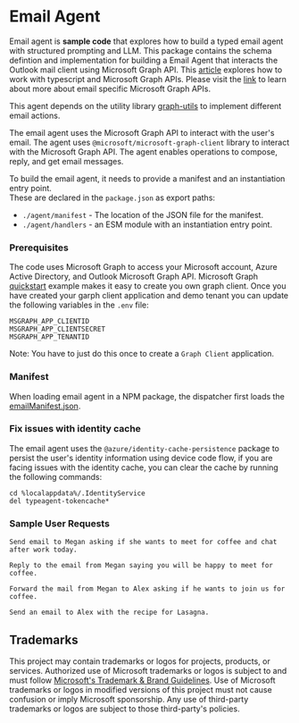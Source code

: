 # Email Agent

Email agent is **sample code** that explores how to build a typed email agent with structured prompting and LLM. This package contains the schema defintion and implementation for building a Email Agent that interacts the Outlook mail client using Microsoft Graph API. This [article](https://learn.microsoft.com/en-us/graph/tutorials/typescript-app-only?tabs=aad) explores how to work with typescript and Microsoft Graph APIs. Please visit the [link](https://learn.microsoft.com/en-us/graph/api/resources/mail-api-overview?view=graph-rest-1.0) to learn about more about email specific Microsoft Graph APIs.

This agent depends on the utility library [graph-utils](../agentUtils/graphUtils/src/mailClient.ts) to implement different email actions.

The email agent uses the Microsoft Graph API to interact with the user's email. The agent uses `@microsoft/microsoft-graph-client` library to interact with the Microsoft Graph API. The agent enables operations to compose, reply, and get email messages.

To build the email agent, it needs to provide a manifest and an instantiation entry point.  
These are declared in the `package.json` as export paths:

- `./agent/manifest` - The location of the JSON file for the manifest.
- `./agent/handlers` - an ESM module with an instantiation entry point.

### Prerequisites

The code uses Microsoft Graph to access your Microsoft account, Azure Active Directory, and Outlook Microsoft Graph API. Microsoft Graph [quickstart](https://developer.microsoft.com/en-us/graph/quick-start?state=option-typescript) example makes it easy to create you own graph client. Once you have created your garph client application and demo tenant you can update the following variables in the `.env` file:

```
MSGRAPH_APP_CLIENTID
MSGRAPH_APP_CLIENTSECRET
MSGRAPH_APP_TENANTID
```

Note: You have to just do this once to create a `Graph Client` application.

### Manifest

When loading email agent in a NPM package, the dispatcher first loads the [emailManifest.json](./src/emailManifest.json).

### Fix issues with identity cache

The email agent uses the `@azure/identity-cache-persistence` package to persist the user's identity information using device code flow, if you are facing issues with the identity cache, you can clear the cache by running the following commands:

```
cd %localappdata%/.IdentityService
del typeagent-tokencache*
```

### Sample User Requests

```
Send email to Megan asking if she wants to meet for coffee and chat after work today.

Reply to the email from Megan saying you will be happy to meet for coffee.

Forward the mail from Megan to Alex asking if he wants to join us for coffee.

Send an email to Alex with the recipe for Lasagna.
```

## Trademarks

This project may contain trademarks or logos for projects, products, or services. Authorized use of Microsoft
trademarks or logos is subject to and must follow
[Microsoft's Trademark & Brand Guidelines](https://www.microsoft.com/en-us/legal/intellectualproperty/trademarks/usage/general).
Use of Microsoft trademarks or logos in modified versions of this project must not cause confusion or imply Microsoft sponsorship.
Any use of third-party trademarks or logos are subject to those third-party's policies.
